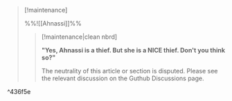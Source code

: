 > [!maintenance] 
> 
> %%![[Ahnassi]]%%
> 
> > [!maintenance|clean nbrd]
> > 
> > **"Yes, Ahnassi is a thief. But she is a NICE thief. Don't you think so?"**
> > 
> > The neutrality of this article or section is disputed. Please see the relevant discussion on the Guthub Discussions page.

^436f5e
